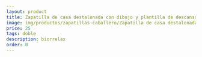 ```yaml
---
layout: product
title: Zapatilla de casa destalonada con dibujo y plantilla de descanso
image: img/productos/zapatillas-caballero/Zapatilla de casa destalonada con dibujo y plantilla de descanso=25=doble=biorrelax.webp
price: 25
tags: doble
description: biorrelax
order: 0
---
```

